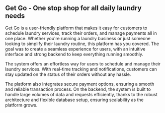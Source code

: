 ## Get Go - One stop shop for all daily laundry needs

Get Go is a user-friendly platform that makes it easy for customers to schedule laundry services, track their orders, and manage payments all in one place. Whether you're running a laundry business or just someone looking to simplify their laundry routine, this platform has you covered. The goal was to create a seamless experience for users, with an intuitive interface and strong backend to keep everything running smoothly.


The system offers an effortless way for users to schedule and manage their laundry services. With real-time tracking and notifications, customers can stay updated on the status of their orders without any hassle.

The platform also integrates secure payment options, ensuring a smooth and reliable transaction process. On the backend, the system is built to handle large volumes of data and requests efficiently, thanks to the robust architecture and flexible database setup, ensuring scalability as the platform grows.